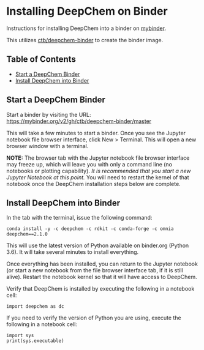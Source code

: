 # Installing DeepChem on Binder

Instructions for installing DeepChem into a
binder on [mybinder](https://mybinder.org/).

This utilizes [ctb/deepchem-binder](https://github.com/ctb/deepchem-binder)
to create the binder image.

## Table of Contents

* [Start a DeepChem Binder](#start-a-deepchem-binder)
* [Install DeepChem into Binder](#install-deepchem-into-binder)

## Start a DeepChem Binder

Start a binder by visiting the URL: 
<https://mybinder.org/v2/gh/ctb/deepchem-binder/master>

This will take a few minutes to start a binder.
Once you see the Jupyter notebook file browser 
interface, click New > Terminal. This will open 
a new browser window with a terminal.

**NOTE:** The browser tab with the Jupyter 
notebook file browser interface may freeze up, 
which will leave you with only a command line
(no notebooks or plotting capability). _It is 
recommended that you start a new Jupyter Notebook
at this point._ You will need to restart the kernel 
of that notebook once the DeepChem installation steps
below are complete.

## Install DeepChem into Binder

In the tab with the terminal, issue the following command:

```
conda install -y -c deepchem -c rdkit -c conda-forge -c omnia deepchem==2.1.0
```

This will use the latest version of Python available
on binder.org (Python 3.6). It will take several minutes
to install everything.

Once everything has been installed, you can return
to the Jupyter notebook (or start a new notebook from
the file browser interface tab, if it is still alive).
Restart the notebook kernel so that it will have access
to DeepChem.

Verify that DeepChem is installed by executing the 
following in a notebook cell:

```
import deepchem as dc
```

If you need to verify the version of Python you are
using, execute the following in a notebook cell:

```
import sys
print(sys.executable)
```

